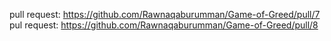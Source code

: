pull request: https://github.com/Rawnaqaburumman/Game-of-Greed/pull/7
pul request: https://github.com/Rawnaqaburumman/Game-of-Greed/pull/8